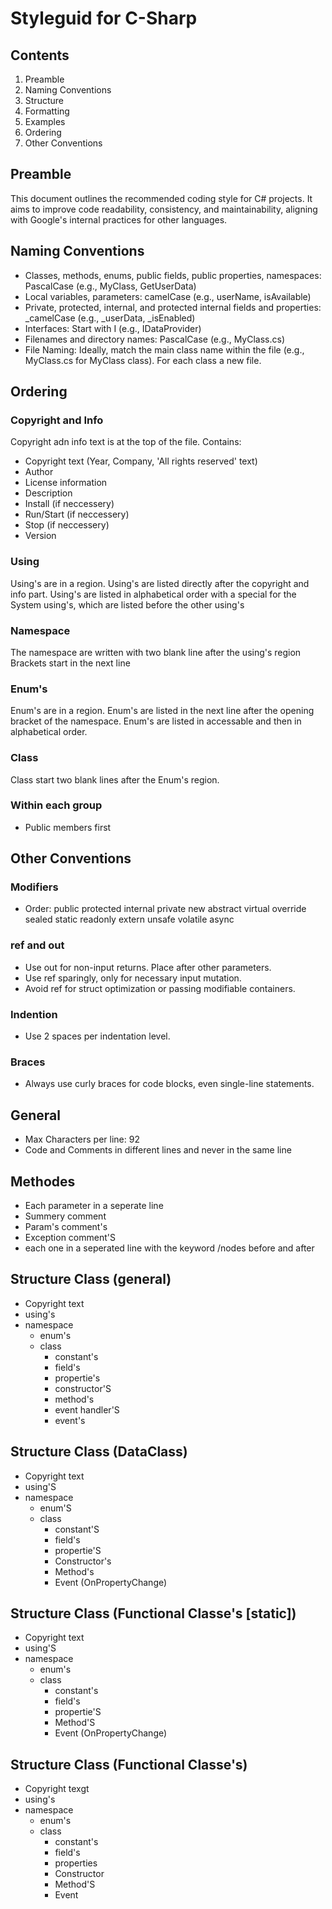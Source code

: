 # Styleguid for C-Sharp

## Contents

1. Preamble
2. Naming Conventions
3. Structure
4. Formatting
5. Examples
7. Ordering
8. Other Conventions

## Preamble
This document outlines the recommended coding style for C# projects. It aims to improve code readability, consistency, and maintainability, aligning with Google's internal practices for other languages.

## Naming Conventions
- Classes, methods, enums, public fields, public properties, namespaces: PascalCase (e.g., MyClass, GetUserData)
- Local variables, parameters: camelCase (e.g., userName, isAvailable)
- Private, protected, internal, and protected internal fields and properties: _camelCase (e.g., _userData, _isEnabled)
- Interfaces: Start with I (e.g., IDataProvider)
- Filenames and directory names: PascalCase (e.g., MyClass.cs)
- File Naming: Ideally, match the main class name within the file (e.g., MyClass.cs for MyClass class). For each class a new file.


## Ordering

### Copyright and Info
Copyright adn info text is at the top of the file. Contains:
- Copyright text (Year, Company, 'All rights reserved' text)
- Author
- License information
- Description
- Install (if neccessery)
- Run/Start (if neccessery)
- Stop (if neccessery)
- Version


### Using
Using's are in a region.
Using's are listed directly after the copyright and info part.
Using's are listed in alphabetical order with a special for the System using's, which are listed before the other using's


### Namespace
The namespace are written with two blank line after the using's region
Brackets start in the next line

### Enum's
Enum's are in a region.
Enum's are listed in the next line after the opening bracket of the namespace.
Enum's are listed in accessable and then in alphabetical order.


### Class
Class start two blank lines after the Enum's region.


### Within each group
- Public members first

## Other Conventions

### Modifiers
- Order: public protected internal private new abstract virtual override sealed static readonly extern unsafe volatile async

### ref and out
- Use out for non-input returns. Place after other parameters.
- Use ref sparingly, only for necessary input mutation.
- Avoid ref for struct optimization or passing modifiable containers.

### Indention
- Use 2 spaces per indentation level.

### Braces
- Always use curly braces for code blocks, even single-line statements.


## General

- Max Characters per line: 92
- Code and Comments in different lines and never in the same line


## Methodes

- Each parameter in a seperate line
- Summery comment 
- Param's comment's
- Exception comment'S
- each one in a seperated line with the keyword /nodes before and after 
  
## Structure Class (general)

- Copyright text
- using's
- namespace
  - enum's
  - class
    - constant's
    - field's
    - propertie's
    - constructor'S
    - method's
    - event handler'S
    - event's

## Structure Class (DataClass)

- Copyright text
- using'S
- namespace
  - enum'S
  - class
    - constant'S
    - field's
    - propertie'S
    - Constructor's
    - Method's
    - Event (OnPropertyChange)

## Structure Class (Functional Classe's [static])

- Copyright text
- using'S
- namespace
  - enum's
  - class
    - constant's
    - field's
    - propertie'S
    - Method'S
    - Event (OnPropertyChange)

## Structure Class (Functional Classe's)

- Copyright texgt
- using's
- namespace
  - enum's
  - class
    - constant's
    - field's
    - properties
    - Constructor
    - Method'S
    - Event